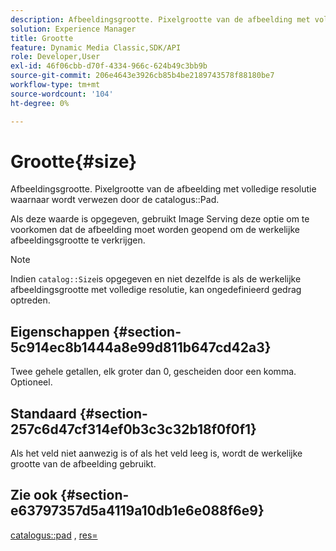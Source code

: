 ```yaml
---
description: Afbeeldingsgrootte. Pixelgrootte van de afbeelding met volledige resolutie waarnaar wordt verwezen door het cataloguspad.
solution: Experience Manager
title: Grootte
feature: Dynamic Media Classic,SDK/API
role: Developer,User
exl-id: 46f06cbb-d70f-4334-966c-624b49c3bb9b
source-git-commit: 206e4643e3926cb85b4be2189743578f88180be7
workflow-type: tm+mt
source-wordcount: '104'
ht-degree: 0%

---
```


# Grootte{#size}

Afbeeldingsgrootte. Pixelgrootte van de afbeelding met volledige resolutie waarnaar wordt verwezen door de catalogus::Pad.

Als deze waarde is opgegeven, gebruikt Image Serving deze optie om te voorkomen dat de afbeelding moet worden geopend om de werkelijke afbeeldingsgrootte te verkrijgen.

>[!NOTE]
>
>Indien `catalog::Size`is opgegeven en niet dezelfde is als de werkelijke afbeeldingsgrootte met volledige resolutie, kan ongedefinieerd gedrag optreden.

## Eigenschappen {#section-5c914ec8b1444a8e99d811b647cd42a3}

Twee gehele getallen, elk groter dan 0, gescheiden door een komma. Optioneel.

## Standaard {#section-257c6d47cf314ef0b3c3c32b18f0f0f1}

Als het veld niet aanwezig is of als het veld leeg is, wordt de werkelijke grootte van de afbeelding gebruikt.

## Zie ook {#section-e63797357d5a4119a10db1e6e088f6e9}

[catalogus::pad](../../../../../../is-api/image-catalog/image-serving-api-ref/c-image-catalog-reference/c-image-svg-data-reference/c-image-data-reference/r-path-cat.md#reference-306afcaff172440ca81b85da8d78213c) , [res=](/help/aem-is-ir-api/is-api/http-ref/image-serving-api-ref/c-http-protocol-reference/c-command-reference/r-res.md)
